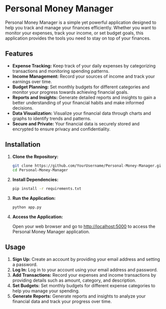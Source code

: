 # Personal Money Manager

Personal Money Manager is a simple yet powerful application designed to help you track and manage your finances efficiently. Whether you want to monitor your expenses, track your income, or set budget goals, this application provides the tools you need to stay on top of your finances.

## Features<a name="features"></a>

- **Expense Tracking:** Keep track of your daily expenses by categorizing transactions and monitoring spending patterns.
- **Income Management:** Record your sources of income and track your earnings over time.
- **Budget Planning:** Set monthly budgets for different categories and monitor your progress towards achieving financial goals.
- **Reports and Insights:** Generate detailed reports and insights to gain a better understanding of your financial habits and make informed decisions.
- **Data Visualization:** Visualize your financial data through charts and graphs to identify trends and patterns.
- **Secure and Private:** Your financial data is securely stored and encrypted to ensure privacy and confidentiality.

## Installation<a name="installation"></a>

1. **Clone the Repository:**
   ```bash
   git clone https://github.com/YourUsername/Personal-Money-Manager.git
   cd Personal-Money-Manager
   ```

2. **Install Dependencies:**
   ```bash
   pip install -r requirements.txt
   ```
   
3. **Run the Application:**
   ```bash
   python app.py
   ```
4. **Access the Application:**

   Open your web browser and go to [http://localhost:5000](http://localhost:5000) to access the Personal Money Manager application.

## Usage<a name="usage"></a>

1. **Sign Up:** Create an account by providing your email address and setting a password.
2. **Log In:** Log in to your account using your email address and password.
3. **Add Transactions:** Record your expenses and income transactions by providing details such as amount, category, and description.
4. **Set Budgets:** Set monthly budgets for different expense categories to help you manage your spending.
5. **Generate Reports:** Generate reports and insights to analyze your financial data and track your progress over time.
